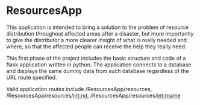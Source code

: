 # ResourcesApp

This application is intended to bring a solution to the problem of resource distribution throughout affected areas after a disaster, but more importantly to give the distributor a more clearer insight of what is really needed and where, so that the affected people can receive the help they really need.

This first phase of the project includes the basic structure and code of a flask application written in python. The application connects to a database and displays the same dummy data from such database regardless of the URL route specified.

Valid application routes include /ResourcesApp/resources, /ResourcesApp/resources/<int:rid>, /ResourcesApp/resources/<int:rname>
